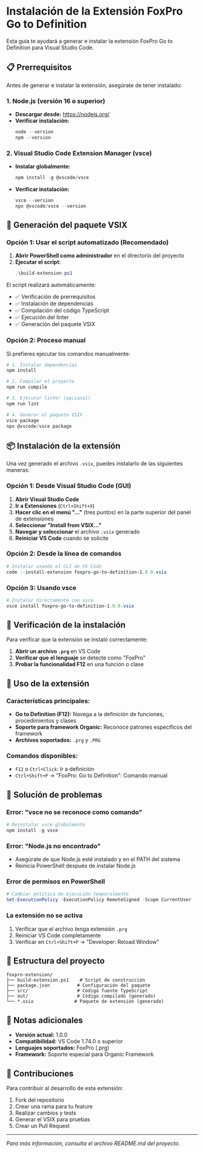 # Instalación de la Extensión FoxPro Go to Definition

Esta guía te ayudará a generar e instalar la extensión FoxPro Go to Definition para Visual Studio Code.

## 📋 Prerrequisitos

Antes de generar e instalar la extensión, asegúrate de tener instalado:

### 1. Node.js (versión 16 o superior)
- **Descargar desde:** https://nodejs.org/
- **Verificar instalación:**
  ```powershell
  node --version
  npm --version
  ```

### 2. Visual Studio Code Extension Manager (vsce)
- **Instalar globalmente:**
  ```powershell
  npm install -g @vscode/vsce
  ```
- **Verificar instalación:**
  ```powershell
  vsce --version
  npx @vscode/vsce --version
  ```

## 🔨 Generación del paquete VSIX

### Opción 1: Usar el script automatizado (Recomendado)

1. **Abrir PowerShell como administrador** en el directorio del proyecto
2. **Ejecutar el script:**
   ```powershell
   .\build-extension.ps1
   ```

El script realizará automáticamente:
- ✅ Verificación de prerrequisitos
- ✅ Instalación de dependencias
- ✅ Compilación del código TypeScript
- ✅ Ejecución del linter
- ✅ Generación del paquete VSIX

### Opción 2: Proceso manual

Si prefieres ejecutar los comandos manualmente:

```powershell
# 1. Instalar dependencias
npm install

# 2. Compilar el proyecto
npm run compile

# 3. Ejecutar linter (opcional)
npm run lint

# 4. Generar el paquete VSIX
vsce package
npx @vscode/vsce package
```

## 📦 Instalación de la extensión

Una vez generado el archivo `.vsix`, puedes instalarlo de las siguientes maneras:

### Opción 1: Desde Visual Studio Code (GUI)

1. **Abrir Visual Studio Code**
2. **Ir a Extensiones** (`Ctrl+Shift+X`)
3. **Hacer clic en el menú "..."** (tres puntos) en la parte superior del panel de extensiones
4. **Seleccionar "Install from VSIX..."**
5. **Navegar y seleccionar** el archivo `.vsix` generado
6. **Reiniciar VS Code** cuando se solicite

### Opción 2: Desde la línea de comandos

```powershell
# Instalar usando el CLI de VS Code
code --install-extension foxpro-go-to-definition-1.0.0.vsix
```

### Opción 3: Usando vsce

```powershell
# Instalar directamente con vsce
vsce install foxpro-go-to-definition-1.0.0.vsix
```

## 🔧 Verificación de la instalación

Para verificar que la extensión se instaló correctamente:

1. **Abrir un archivo `.prg`** en VS Code
2. **Verificar que el lenguaje** se detecte como "FoxPro"
3. **Probar la funcionalidad F12** en una función o clase

## 🚀 Uso de la extensión

### Características principales:

- **Go to Definition (F12):** Navega a la definición de funciones, procedimientos y clases
- **Soporte para framework Organic:** Reconoce patrones específicos del framework
- **Archivos soportados:** `.prg` y `.PRG`

### Comandos disponibles:

- `F12` o `Ctrl+Click`: Ir a definición
- `Ctrl+Shift+P` → "FoxPro: Go to Definition": Comando manual

## 🐛 Solución de problemas

### Error: "vsce no se reconoce como comando"
```powershell
# Reinstalar vsce globalmente
npm install -g vsce
```

### Error: "Node.js no encontrado"
- Asegúrate de que Node.js esté instalado y en el PATH del sistema
- Reinicia PowerShell después de instalar Node.js

### Error de permisos en PowerShell
```powershell
# Cambiar política de ejecución temporalmente
Set-ExecutionPolicy -ExecutionPolicy RemoteSigned -Scope CurrentUser
```

### La extensión no se activa
1. Verificar que el archivo tenga extensión `.prg`
2. Reiniciar VS Code completamente
3. Verificar en `Ctrl+Shift+P` → "Developer: Reload Window"

## 📁 Estructura del proyecto

```
foxpro-extension/
├── build-extension.ps1    # Script de construcción
├── package.json          # Configuración del paquete
├── src/                  # Código fuente TypeScript
├── out/                  # Código compilado (generado)
└── *.vsix               # Paquete de extensión (generado)
```

## 📝 Notas adicionales

- **Versión actual:** 1.0.0
- **Compatibilidad:** VS Code 1.74.0 o superior
- **Lenguajes soportados:** FoxPro (.prg)
- **Framework:** Soporte especial para Organic Framework

## 🤝 Contribuciones

Para contribuir al desarrollo de esta extensión:

1. Fork del repositorio
2. Crear una rama para tu feature
3. Realizar cambios y tests
4. Generar el VSIX para pruebas
5. Crear un Pull Request

---

*Para más información, consulta el archivo README.md del proyecto.*